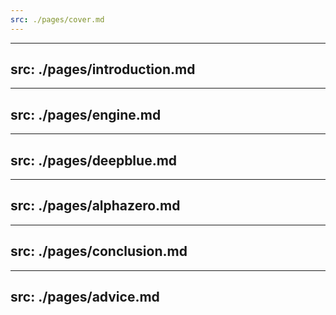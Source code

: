 ```yaml
---
src: ./pages/cover.md
---
```


---
src: ./pages/introduction.md
---

---
src: ./pages/engine.md
---

---
src: ./pages/deepblue.md
---

---
src: ./pages/alphazero.md
---

---
src: ./pages/conclusion.md
---

---
src: ./pages/advice.md
---